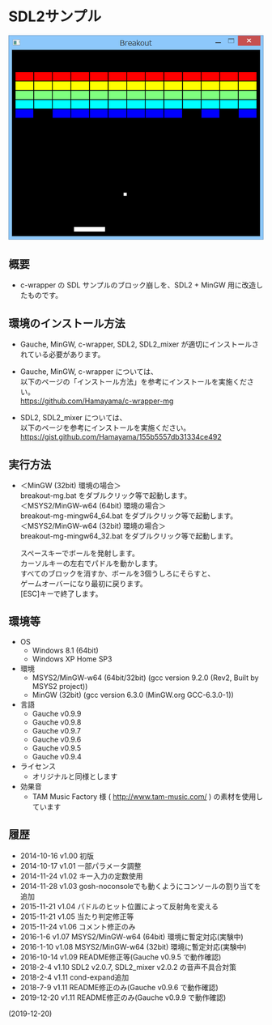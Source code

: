 # SDL2サンプル

![image](image.png)

## 概要
- c-wrapper の SDL サンプルのブロック崩しを、SDL2 + MinGW 用に改造したものです。


## 環境のインストール方法
- Gauche, MinGW, c-wrapper, SDL2, SDL2_mixer が適切にインストールされている必要があります。

- Gauche, MinGW, c-wrapper については、  
  以下のページの「インストール方法」を参考にインストールを実施ください。  
  https://github.com/Hamayama/c-wrapper-mg

- SDL2, SDL2_mixer については、  
  以下のページを参考にインストールを実施ください。  
  https://gist.github.com/Hamayama/155b5557db31334ce492


## 実行方法
- ＜MinGW (32bit) 環境の場合＞  
  breakout-mg.bat をダブルクリック等で起動します。  
  ＜MSYS2/MinGW-w64 (64bit) 環境の場合＞  
  breakout-mg-mingw64_64.bat をダブルクリック等で起動します。  
  ＜MSYS2/MinGW-w64 (32bit) 環境の場合＞  
  breakout-mg-mingw64_32.bat をダブルクリック等で起動します。  
  
  スペースキーでボールを発射します。  
  カーソルキーの左右でパドルを動かします。  
  すべてのブロックを消すか、ボールを3個うしろにそらすと、  
  ゲームオーバーになり最初に戻ります。  
  [ESC]キーで終了します。


## 環境等
- OS
  - Windows 8.1 (64bit)
  - Windows XP Home SP3
- 環境
  - MSYS2/MinGW-w64 (64bit/32bit) (gcc version 9.2.0 (Rev2, Built by MSYS2 project))
  - MinGW (32bit) (gcc version 6.3.0 (MinGW.org GCC-6.3.0-1))
- 言語
  - Gauche v0.9.9
  - Gauche v0.9.8
  - Gauche v0.9.7
  - Gauche v0.9.6
  - Gauche v0.9.5
  - Gauche v0.9.4
- ライセンス
  - オリジナルと同様とします
- 効果音
  - TAM Music Factory 様 ( http://www.tam-music.com/ ) の素材を使用しています


## 履歴
- 2014-10-16 v1.00 初版
- 2014-10-17 v1.01 一部パラメータ調整
- 2014-11-24 v1.02 キー入力の定数使用
- 2014-11-28 v1.03 gosh-noconsoleでも動くようにコンソールの割り当てを追加
- 2015-11-21 v1.04 パドルのヒット位置によって反射角を変える
- 2015-11-21 v1.05 当たり判定修正等
- 2015-11-24 v1.06 コメント修正のみ
- 2016-1-6   v1.07 MSYS2/MinGW-w64 (64bit) 環境に暫定対応(実験中)
- 2016-1-10  v1.08 MSYS2/MinGW-w64 (32bit) 環境に暫定対応(実験中)
- 2016-10-14 v1.09 README修正等(Gauche v0.9.5 で動作確認)
- 2018-2-4   v1.10 SDL2 v2.0.7, SDL2_mixer v2.0.2 の音声不具合対策
- 2018-2-4   v1.11 cond-expand追加
- 2018-7-9   v1.11 README修正のみ(Gauche v0.9.6 で動作確認)
- 2019-12-20 v1.11 README修正のみ(Gauche v0.9.9 で動作確認)


(2019-12-20)
